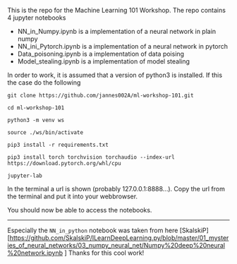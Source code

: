 This is the repo for the Machine Learning 101 Workshop.
The repo contains 4 jupyter notebooks

- NN_in_Numpy.ipynb is a implementation of a neural network in plain numpy
- NN_ini_Pytorch.ipynb is a implementation of a neural network in pytorch
- Data_poisoning.ipynb is a implementation of data poising
- Model_stealing.ipynb is a implementation of model stealing


In order to work, it is assumed that a version of python3 is installed. If this the case do the following

```
git clone https://github.com/jannes002A/ml-workshop-101.git

cd ml-workshop-101

python3 -m venv ws

source ./ws/bin/activate

pip3 install -r requirements.txt

pip3 install torch torchvision torchaudio --index-url https://download.pytorch.org/whl/cpu

jupyter-lab
```
In the terminal a url is shown (probably 127.0.0.1:8888...). Copy the url from the terminal and put it into your webbrowser.

You should now be able to access the notebooks.



------------
Especially the `NN_in_python` notebook was taken from here [SkalskiP][https://github.com/SkalskiP/ILearnDeepLearning.py/blob/master/01_mysteries_of_neural_networks/03_numpy_neural_net/Numpy%20deep%20neural%20network.ipynb ]
Thanks for this cool work!
